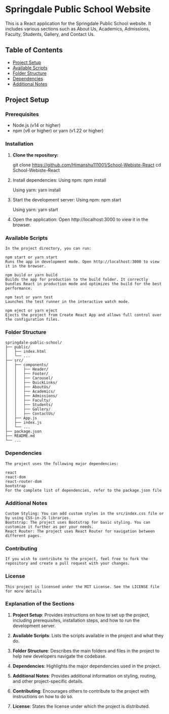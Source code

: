 # Springdale Public School Website

This is a React application for the Springdale Public School website. It includes various sections such as About Us, Academics, Admissions, Faculty, Students, Gallery, and Contact Us.

## Table of Contents

- [Project Setup](#project-setup)
- [Available Scripts](#available-scripts)
- [Folder Structure](#folder-structure)
- [Dependencies](#dependencies)
- [Additional Notes](#additional-notes)

## Project Setup

### Prerequisites

- Node.js (v14 or higher)
- npm (v6 or higher) or yarn (v1.22 or higher)

### Installation

1. **Clone the repository:**

   git clone https://github.com/Himanshu111001/School-Webiste-React
   cd School-Webiste-React

2. Install dependencies:
   Using npm:
   npm install

   Using yarn:
   yarn install

3. Start the development server:
   Using npm:
   npm start

   Using yarn:
   yarn start

4. Open the application:
   Open http://localhost:3000 to view it in the browser.

### Available Scripts

    In the project directory, you can run:

    npm start or yarn start
    Runs the app in development mode. Open http://localhost:3000 to view it in the browser.

    npm build or yarn build
    Builds the app for production to the build folder. It correctly bundles React in production mode and optimizes the build for the best performance.

    npm test or yarn test
    Launches the test runner in the interactive watch mode.

    npm eject or yarn eject
    Ejects the project from Create React App and allows full control over the configuration files.

### Folder Structure

    springdale-public-school/
    ├── public/
    │   ├── index.html
    │   └── ...
    ├── src/
    │   ├── components/
    │   │   ├── Header/
    │   │   ├── Footer/
    │   │   ├── Carousel/
    │   │   ├── QuickLinks/
    │   │   ├── AboutUs/
    │   │   ├── Academics/
    │   │   ├── Admissions/
    │   │   ├── Faculty/
    │   │   ├── Students/
    │   │   ├── Gallery/
    │   │   ├── ContactUs/
    │   ├── App.js
    │   ├── index.js
    │   └── ...
    ├── package.json
    ├── README.md
    └── ...

### Dependencies

    The project uses the following major dependencies:

    react
    react-dom
    react-router-dom
    bootstrap
    For the complete list of dependencies, refer to the package.json file

### Additional Notes

    Custom Styling: You can add custom styles in the src/index.css file or by using CSS-in-JS libraries.
    Bootstrap: The project uses Bootstrap for basic styling. You can customize it further as per your needs.
    React Router: The project uses React Router for navigation between different pages.

### Contributing

    If you wish to contribute to the project, feel free to fork the repository and create a pull request with your changes.

### License

    This project is licensed under the MIT License. See the LICENSE file for more details

### Explanation of the Sections

1. **Project Setup**: Provides instructions on how to set up the project, including prerequisites, installation steps, and how to run the development server.

2. **Available Scripts**: Lists the scripts available in the project and what they do.

3. **Folder Structure**: Describes the main folders and files in the project to help new developers navigate the codebase.

4. **Dependencies**: Highlights the major dependencies used in the project.

5. **Additional Notes**: Provides additional information on styling, routing, and other project-specific details.

6. **Contributing**: Encourages others to contribute to the project with instructions on how to do so.

7. **License**: States the license under which the project is distributed.
